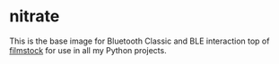 # nitrate

This is the base image for Bluetooth Classic and BLE 
interaction top of [filmstock](https://github.com/jzucker2/filmstock) 
for use in all my Python projects.
